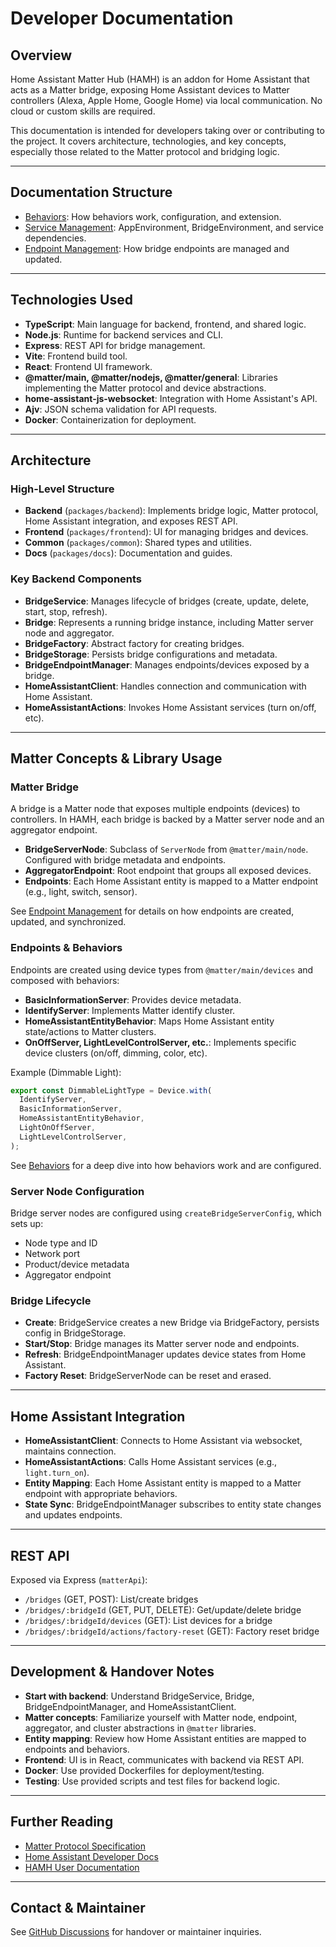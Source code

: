 # Developer Documentation

## Overview

Home Assistant Matter Hub (HAMH) is an addon for Home Assistant that acts as a Matter bridge, exposing Home Assistant devices to Matter controllers (Alexa, Apple Home, Google Home) via local communication. No cloud or custom skills are required.

This documentation is intended for developers taking over or contributing to the project. It covers architecture, technologies, and key concepts, especially those related to the Matter protocol and bridging logic.

---

## Documentation Structure

- [Behaviors](./behaviors.md): How behaviors work, configuration, and extension.
- [Service Management](./services.md): AppEnvironment, BridgeEnvironment, and service dependencies.
- [Endpoint Management](./endpoints.md): How bridge endpoints are managed and updated.

---

## Technologies Used

- **TypeScript**: Main language for backend, frontend, and shared logic.
- **Node.js**: Runtime for backend services and CLI.
- **Express**: REST API for bridge management.
- **Vite**: Frontend build tool.
- **React**: Frontend UI framework.
- **@matter/main, @matter/nodejs, @matter/general**: Libraries implementing the Matter protocol and device abstractions.
- **home-assistant-js-websocket**: Integration with Home Assistant's API.
- **Ajv**: JSON schema validation for API requests.
- **Docker**: Containerization for deployment.

---

## Architecture

### High-Level Structure

- **Backend** (`packages/backend`): Implements bridge logic, Matter protocol, Home Assistant integration, and exposes REST API.
- **Frontend** (`packages/frontend`): UI for managing bridges and devices.
- **Common** (`packages/common`): Shared types and utilities.
- **Docs** (`packages/docs`): Documentation and guides.

### Key Backend Components

- **BridgeService**: Manages lifecycle of bridges (create, update, delete, start, stop, refresh).
- **Bridge**: Represents a running bridge instance, including Matter server node and aggregator.
- **BridgeFactory**: Abstract factory for creating bridges.
- **BridgeStorage**: Persists bridge configurations and metadata.
- **BridgeEndpointManager**: Manages endpoints/devices exposed by a bridge.
- **HomeAssistantClient**: Handles connection and communication with Home Assistant.
- **HomeAssistantActions**: Invokes Home Assistant services (turn on/off, etc).

---

## Matter Concepts & Library Usage

### Matter Bridge

A bridge is a Matter node that exposes multiple endpoints (devices) to controllers. In HAMH, each bridge is backed by a Matter server node and an aggregator endpoint.

- **BridgeServerNode**: Subclass of `ServerNode` from `@matter/main/node`. Configured with bridge metadata and endpoints.
- **AggregatorEndpoint**: Root endpoint that groups all exposed devices.
- **Endpoints**: Each Home Assistant entity is mapped to a Matter endpoint (e.g., light, switch, sensor).

See [Endpoint Management](./endpoints.md) for details on how endpoints are created, updated, and synchronized.

### Endpoints & Behaviors

Endpoints are created using device types from `@matter/main/devices` and composed with behaviors:

- **BasicInformationServer**: Provides device metadata.
- **IdentifyServer**: Implements Matter identify cluster.
- **HomeAssistantEntityBehavior**: Maps Home Assistant entity state/actions to Matter clusters.
- **OnOffServer, LightLevelControlServer, etc.**: Implements specific device clusters (on/off, dimming, color, etc).

Example (Dimmable Light):
```ts
export const DimmableLightType = Device.with(
  IdentifyServer,
  BasicInformationServer,
  HomeAssistantEntityBehavior,
  LightOnOffServer,
  LightLevelControlServer,
);
```

See [Behaviors](./behaviors.md) for a deep dive into how behaviors work and are configured.

### Server Node Configuration

Bridge server nodes are configured using `createBridgeServerConfig`, which sets up:
- Node type and ID
- Network port
- Product/device metadata
- Aggregator endpoint

### Bridge Lifecycle

- **Create**: BridgeService creates a new Bridge via BridgeFactory, persists config in BridgeStorage.
- **Start/Stop**: Bridge manages its Matter server node and endpoints.
- **Refresh**: BridgeEndpointManager updates device states from Home Assistant.
- **Factory Reset**: BridgeServerNode can be reset and erased.

---

## Home Assistant Integration

- **HomeAssistantClient**: Connects to Home Assistant via websocket, maintains connection.
- **HomeAssistantActions**: Calls Home Assistant services (e.g., `light.turn_on`).
- **Entity Mapping**: Each Home Assistant entity is mapped to a Matter endpoint with appropriate behaviors.
- **State Sync**: BridgeEndpointManager subscribes to entity state changes and updates endpoints.

---

## REST API

Exposed via Express (`matterApi`):
- `/bridges` (GET, POST): List/create bridges
- `/bridges/:bridgeId` (GET, PUT, DELETE): Get/update/delete bridge
- `/bridges/:bridgeId/devices` (GET): List devices for a bridge
- `/bridges/:bridgeId/actions/factory-reset` (GET): Factory reset bridge

---

## Development & Handover Notes

- **Start with backend**: Understand BridgeService, Bridge, BridgeEndpointManager, and HomeAssistantClient.
- **Matter concepts**: Familiarize yourself with Matter node, endpoint, aggregator, and cluster abstractions in `@matter` libraries.
- **Entity mapping**: Review how Home Assistant entities are mapped to endpoints and behaviors.
- **Frontend**: UI is in React, communicates with backend via REST API.
- **Docker**: Use provided Dockerfiles for deployment/testing.
- **Testing**: Use provided scripts and test files for backend logic.

---

## Further Reading

- [Matter Protocol Specification](https://csa-iot.org/all-solutions/matter/)
- [Home Assistant Developer Docs](https://developers.home-assistant.io/)
- [HAMH User Documentation](https://t0bst4r.github.io/home-assistant-matter-hub)

---

## Contact & Maintainer

See [GitHub Discussions](https://github.com/t0bst4r/home-assistant-matter-hub/discussions/825) for handover or maintainer inquiries.
